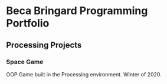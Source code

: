 # Beca Bringard Programming Portfolio

## Processing Projects

### Space Game
OOP Game built in the Processing environment. Winter of 2020.
